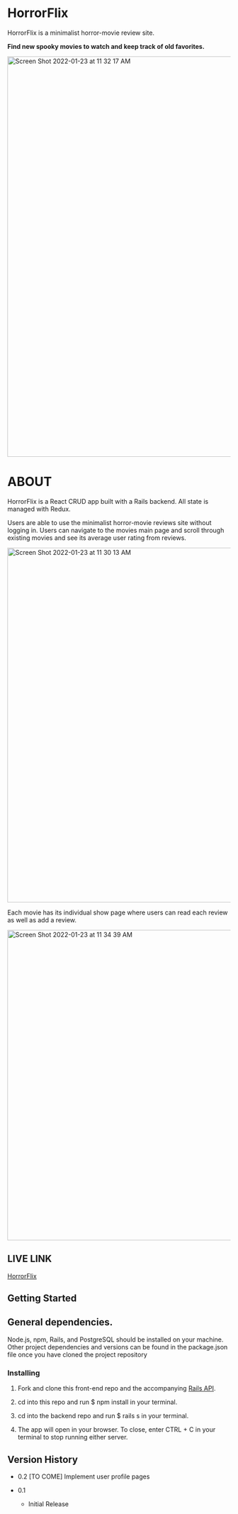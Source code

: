 #  HorrorFlix

HorrorFlix is a minimalist horror-movie review site. 

**Find new spooky movies to watch and keep track of old favorites.**

<img width="903" alt="Screen Shot 2022-01-23 at 11 32 17 AM" src="https://user-images.githubusercontent.com/38967615/150688477-ada5674f-788d-4b23-b120-dea2382af341.png">



#  ABOUT

HorrorFlix is a React CRUD app built with a Rails backend. All state is managed with Redux.

Users are able to use the minimalist horror-movie reviews site without logging in. Users can navigate to the movies main page and scroll through existing movies and see its average user rating from reviews. 

<img width="800" alt="Screen Shot 2022-01-23 at 11 30 13 AM" src="https://user-images.githubusercontent.com/38967615/150688243-2e8300fb-580c-40ad-a320-89f0b9790492.png">

Each movie has its individual show page where users can read each review as well as add a review. 

<img width="700" alt="Screen Shot 2022-01-23 at 11 34 39 AM" src="https://user-images.githubusercontent.com/38967615/150688335-ef2cd50b-d93f-4402-96ea-bfeda3316bad.png">


## LIVE LINK
[HorrorFlix](https://scarymovies.netlify.app/)

## Getting Started

## General dependencies.

Node.js, npm, Rails, and PostgreSQL should be installed on your machine. Other project dependencies and versions can be found in the package.json file once you have cloned the project repository

### Installing

1. Fork and clone this front-end repo and the accompanying [Rails API](https://github.com/JLPinthecity/horror-movies-backend).

2. cd into this repo and run $ npm install in your terminal.

3. cd into the backend repo and run $ rails s in your terminal.

4. The app will open in your browser. To close, enter CTRL + C in your terminal to stop running either server.

## Version History

* 0.2 [TO COME] 
  Implement user profile pages


* 0.1
    * Initial Release


